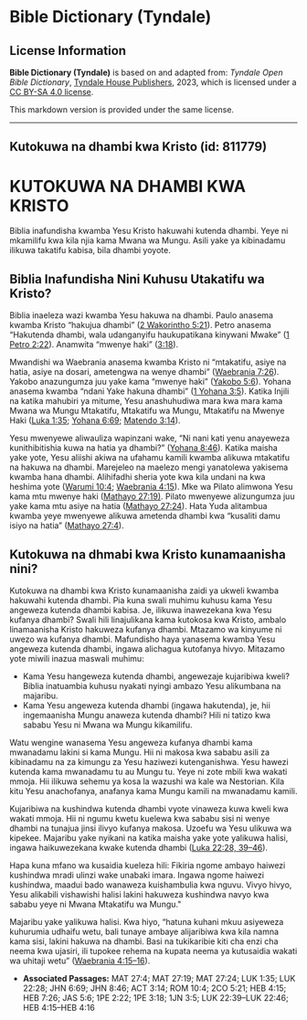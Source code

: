 # Bible Dictionary (Tyndale)

## License Information

**Bible Dictionary (Tyndale)** is based on and adapted from: _Tyndale Open Bible Dictionary_, [Tyndale House Publishers](https://tyndaleopenresources.com/), 2023, which is licensed under a [CC BY-SA 4.0 license](https://creativecommons.org/licenses/by-sa/4.0/legalcode.en).

This markdown version is provided under the same license.



--------------------------------

## Kutokuwa na dhambi kwa Kristo (id: 811779)

KUTOKUWA NA DHAMBI KWA KRISTO
=============================

Biblia inafundisha kwamba Yesu Kristo hakuwahi kutenda dhambi. Yeye ni mkamilifu kwa kila njia kama Mwana wa Mungu. Asili yake ya kibinadamu ilikuwa takatifu kabisa, bila dhambi yoyote.

Biblia Inafundisha Nini Kuhusu Utakatifu wa Kristo?
---------------------------------------------------

Biblia inaeleza wazi kwamba Yesu hakuwa na dhambi. Paulo anasema kwamba Kristo “hakujua dhambi” ([2 Wakorintho 5:21](https://ref.ly/2Cor5:21)). Petro anasema “Hakutenda dhambi, wala udanganyifu haukupatikana kinywani Mwake” ([1 Petro 2:22](https://ref.ly/1Pet2:22)). Anamwita “mwenye haki” ([3:18](https://ref.ly/1Pet3:18)).

Mwandishi wa Waebrania anasema kwamba Kristo ni “mtakatifu, asiye na hatia, asiye na dosari, ametengwa na wenye dhambi” ([Waebrania 7:26](https://ref.ly/Heb7:26)). Yakobo anazungumza juu yake kama “mwenye haki” ([Yakobo 5:6](https://ref.ly/Jas5:6)). Yohana anasema kwamba “ndani Yake hakuna dhambi” ([1 Yohana 3:5](https://ref.ly/1John3:5)). Katika Injili na katika mahubiri ya mitume, Yesu anashuhudiwa mara kwa mara kama Mwana wa Mungu Mtakatifu, Mtakatifu wa Mungu, Mtakatifu na Mwenye Haki ([Luka 1:35](https://ref.ly/Luke1:35); [Yohana 6:69](https://ref.ly/John6:69); [Matendo 3:14](https://ref.ly/Acts3:14)).

Yesu mwenyewe aliwauliza wapinzani wake, “Ni nani kati yenu anayeweza kunithibitishia kuwa na hatia ya dhambi?” ([Yohana 8:46](https://ref.ly/John8:46)). Katika maisha yake yote, Yesu aliishi akiwa na ufahamu kamili kwamba alikuwa mtakatifu na hakuwa na dhambi. Marejeleo na maelezo mengi yanatolewa yakisema kwamba hana dhambi. Alihifadhi sheria yote kwa kila undani na kwa heshima yote ([Warumi 10:4](https://ref.ly/Rom10:4); [Waebrania 4:15](https://ref.ly/Heb4:15)). Mke wa Pilato alimwona Yesu kama mtu mwenye haki ([Mathayo 27:19\)](https://ref.ly/Matt27:19,Matt27:24). Pilato mwenyewe alizungumza juu yake kama mtu asiye na hatia ([Mathayo 27:24](https://ref.ly/Matt27:19,Matt27:24)). Hata Yuda alitambua kwamba yeye mwenyewe alikuwa ametenda dhambi kwa “kusaliti damu isiyo na hatia” ([Mathayo 27:4](https://ref.ly/Matt27:4)).

Kutokuwa na dhmabi kwa Kristo kunamaanisha nini?
------------------------------------------------

Kutokuwa na dhambi kwa Kristo kunamaanisha zaidi ya ukweli kwamba hakuwahi kutenda dhambi. Pia kuna swali muhimu kuhusu kama Yesu angeweza kutenda dhambi kabisa. Je, ilikuwa inawezekana kwa Yesu kufanya dhambi? Swali hili linajulikana kama kutokosa kwa Kristo, ambalo linamaanisha Kristo hakuweza kufanya dhambi. Mtazamo wa kinyume ni uwezo wa kufanya dhambi. Mafundisho haya yanasema kwamba Yesu angeweza kutenda dhambi, ingawa alichagua kutofanya hivyo. Mitazamo yote miwili inazua maswali muhimu:

* Kama Yesu hangeweza kutenda dhambi, angewezaje kujaribiwa kweli? Biblia inatuambia kuhusu nyakati nyingi ambazo Yesu alikumbana na majaribu.
* Kama Yesu angeweza kutenda dhambi (ingawa hakutenda), je, hii ingemaanisha Mungu anaweza kutenda dhambi? Hili ni tatizo kwa sababu Yesu ni Mwana wa Mungu kikamilifu.

Watu wengine wanasema Yesu angeweza kufanya dhambi kama mwanadamu lakini si kama Mungu. Hii ni makosa kwa sababu asili za kibinadamu na za kimungu za Yesu haziwezi kutenganishwa. Yesu hawezi kutenda kama mwanadamu tu au Mungu tu. Yeye ni zote mbili kwa wakati mmoja. Hii ilikuwa sehemu ya kosa la wazushi wa kale wa Nestorian. Kila kitu Yesu anachofanya, anafanya kama Mungu kamili na mwanadamu kamili.

Kujaribiwa na kushindwa kutenda dhambi vyote vinaweza kuwa kweli kwa wakati mmoja. Hii ni ngumu kwetu kuelewa kwa sababu sisi ni wenye dhambi na tunajua jinsi ilivyo kufanya makosa. Uzoefu wa Yesu ulikuwa wa kipekee. Majaribu yake nyikani na katika maisha yake yote yalikuwa halisi, ingawa haikuwezekana kwake kutenda dhambi ([Luka 22:28, 39–46](https://ref.ly/Luke22:28,Luke22:39-Luke22:46)).

Hapa kuna mfano wa kusaidia kueleza hili: Fikiria ngome ambayo haiwezi kushindwa mradi ulinzi wake unabaki imara. Ingawa ngome haiwezi kushindwa, maadui bado wanaweza kuishambulia kwa nguvu. Vivyo hivyo, Yesu alikabili vishawishi halisi lakini hakuweza kushindwa navyo kwa sababu yeye ni Mwana Mtakatifu wa Mungu."

Majaribu yake yalikuwa halisi. Kwa hiyo, “hatuna kuhani mkuu asiyeweza kuhurumia udhaifu wetu, bali tunaye ambaye alijaribiwa kwa kila namna kama sisi, lakini hakuwa na dhambi. Basi na tukikaribie kiti cha enzi cha neema kwa ujasiri, ili tupokee rehema na kupata neema ya kutusaidia wakati wa uhitaji wetu” ([Waebrania 4:15–16](https://ref.ly/Heb4:15-Heb4:16)).

* **Associated Passages:** MAT 27:4; MAT 27:19; MAT 27:24; LUK 1:35; LUK 22:28; JHN 6:69; JHN 8:46; ACT 3:14; ROM 10:4; 2CO 5:21; HEB 4:15; HEB 7:26; JAS 5:6; 1PE 2:22; 1PE 3:18; 1JN 3:5; LUK 22:39–LUK 22:46; HEB 4:15–HEB 4:16

